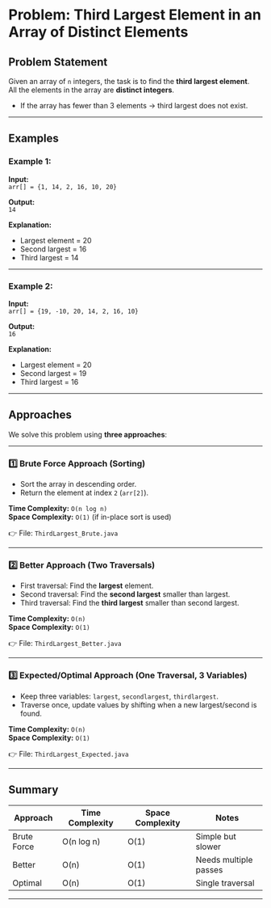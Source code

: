 # Problem: Third Largest Element in an Array of Distinct Elements


## Problem Statement  
Given an array of `n` integers, the task is to find the **third largest element**.  
All the elements in the array are **distinct integers**.  

- If the array has fewer than 3 elements → third largest does not exist.  

---

## Examples  

### Example 1:
**Input:**  
`arr[] = {1, 14, 2, 16, 10, 20}`  

**Output:**  
`14`  

**Explanation:**  
- Largest element = 20  
- Second largest = 16  
- Third largest = 14  

---

### Example 2:
**Input:**  
`arr[] = {19, -10, 20, 14, 2, 16, 10}`  

**Output:**  
`16`  

**Explanation:**  
- Largest element = 20  
- Second largest = 19  
- Third largest = 16  

---

## Approaches  

We solve this problem using **three approaches**:  

---

### 1️⃣ Brute Force Approach (Sorting)  
- Sort the array in descending order.  
- Return the element at index `2` (`arr[2]`).  

**Time Complexity:** `O(n log n)`  
**Space Complexity:** `O(1)` (if in-place sort is used)  

👉 File: `ThirdLargest_Brute.java`  

---

### 2️⃣ Better Approach (Two Traversals)  
- First traversal: Find the **largest** element.  
- Second traversal: Find the **second largest** smaller than largest.  
- Third traversal: Find the **third largest** smaller than second largest.  

**Time Complexity:** `O(n)`  
**Space Complexity:** `O(1)`  

👉 File: `ThirdLargest_Better.java`  

---

### 3️⃣ Expected/Optimal Approach (One Traversal, 3 Variables)  
- Keep three variables: `largest`, `secondlargest`, `thirdlargest`.  
- Traverse once, update values by shifting when a new largest/second is found.  

**Time Complexity:** `O(n)`  
**Space Complexity:** `O(1)`  

👉 File: `ThirdLargest_Expected.java`  

---

## Summary  

| Approach       | Time Complexity | Space Complexity | Notes |
|----------------|-----------------|------------------|-------|
| Brute Force    | O(n log n)      | O(1)             | Simple but slower |
| Better         | O(n)            | O(1)             | Needs multiple passes |
| Optimal        | O(n)            | O(1)             | Single traversal |

---
